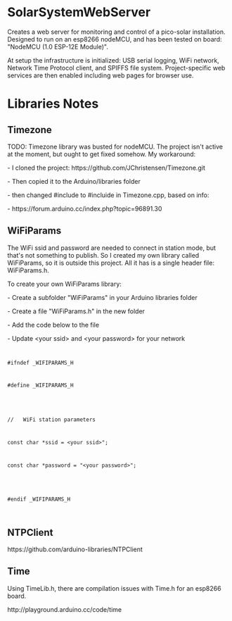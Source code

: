 # SolarSystemWebServer

<p>Creates a web server for monitoring and control of a pico-solar installation. Designed to run on an esp8266 nodeMCU, and has been tested on board: "NodeMCU (1.0 ESP-12E Module)".</p>
<p>At setup the infrastructure is initialized: USB serial logging, WiFi network, Network Time Protocol client, and SPIFFS file system.  Project-specific web services are then enabled including web pages for browser use.</p>
<h1>Libraries Notes</h1>
<h2>Timezone</h2>
<p>TODO: Timezone library was busted for nodeMCU.  The project isn't active at the moment, but ought to get fixed somehow.  My workaround:</p>
<p>- I cloned the project: https://github.com/JChristensen/Timezone.git</p>
<p>-    Then copied it to the Arduino/libraries folder</p>
<p>-    then changed #include <Time.h> to #incluide <TimeLib.h> in Timezone.cpp, based on info:</p>
<p>-     https://forum.arduino.cc/index.php?topic=96891.30</p>
<h2>WiFiParams</h2>
<p>The WiFi ssid and password are needed to connect in station mode, but that's not something to publish.  So I created my own library called WiFiParams, so it is outside this project.  All it has is a single header file: WiFiParams.h.</p>
<p>To create your own WiFiParams library:</p>
<p>- Create a subfolder "WiFiParams" in your Arduino libraries folder</p>
<p>- Create a file "WiFiParams.h" in the new folder</p>
<p>- Add the code below to the file</p>
<p>- Update &ltyour ssid> and &ltyour password> for your network</p>
<code>
<p>#ifndef _WIFIPARAMS_H</p>
<p>#define _WIFIPARAMS_H</p>
<p></p>
<p>//   WiFi station parameters</p>
<p>const char *ssid = &ltyour ssid>";</p>
<p>const char *password = "&ltyour password>";</p>
<p></p>
<p>#endif _WIFIPARAMS_H</p>
</code>
<h2>NTPClient</h2>
<p>https://github.com/arduino-libraries/NTPClient<p>
<h2>Time</h2>
<p>Using TimeLib.h, there are compilation issues with Time.h for an esp8266 board.</p>
<p>http://playground.arduino.cc/code/time</p>

